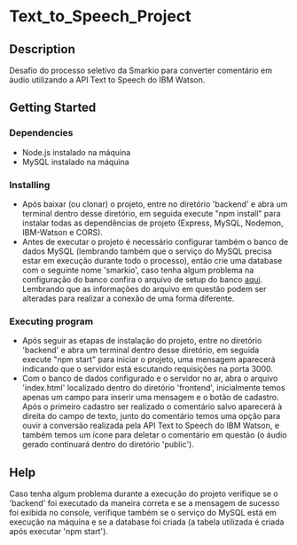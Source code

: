 # Text_to_Speech_Project
## Description

Desafio do processo seletivo da Smarkio para converter comentário em áudio utilizando a API Text to Speech do IBM Watson.

## Getting Started

### Dependencies

* Node.js instalado na máquina
* MySQL instalado na máquina

### Installing

* Após baixar (ou clonar) o projeto, entre no diretório 'backend' e abra um terminal dentro desse diretório, em seguida execute "npm install" para instalar todas as dependências de projeto (Express, MySQL, Nodemon, IBM-Watson e CORS). 
* Antes de executar o projeto é necessário configurar também o banco de dados MySQL (lembrando também que o serviço do MySQL precisa estar em execução durante todo o processo), então crie uma database com o seguinte nome 'smarkio', caso tenha algum problema na configuração do banco confira o arquivo de setup do banco [aqui](https://github.com/AlisonMesquita/Text_to_Speech_Project/blob/main/backend/src/database/db.config.js). Lembrando que as informações do arquivo em questão podem ser alteradas para realizar a conexão de uma forma diferente.

### Executing program

* Após seguir as etapas de instalação do projeto, entre no diretório 'backend' e abra um terminal dentro desse diretório, em seguida execute "npm start" para iniciar o projeto, uma mensagem aparecerá indicando que o servidor está escutando requisições na porta 3000.
* Com o banco de dados configurado e o servidor no ar, abra o arquivo 'index.html' localizado dentro do diretório 'frontend', inicialmente temos apenas um campo para inserir uma mensagem e o botão de cadastro. Após o primeiro cadastro ser realizado o comentário salvo aparecerá à direita do campo de texto, junto do comentário temos uma opção para ouvir a conversão realizada pela API Text to Speech do IBM Watson, e também temos um ícone para deletar o comentário em questão (o áudio gerado continuará dentro do diretório 'public').

## Help

Caso tenha algum problema durante a execução do projeto verifique se o 'backend' foi executado da maneira correta e se a mensagem de sucesso foi exibida no console, verifique também se o serviço do MySQL está em execução na máquina e se a database foi criada (a tabela utilizada é criada após executar 'npm start').
